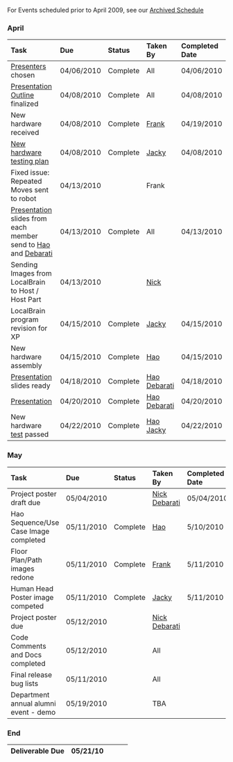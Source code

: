 For Events scheduled prior to April 2009, see our [Archived Schedule](ScheduleArchive.md)


### April ###
| **Task**                            | **Due**        | **Status**     | **Taken By**   | **Completed Date**   	|
|:------------------------------------|:---------------|:---------------|:---------------|:----------------------|
| [Presenters](Presentation2.md) chosen | 04/06/2010     | Complete 	     | All            | 04/06/2010            |
| [Presentation Outline](Presentation2.md) finalized | 04/08/2010     | Complete       | All            | 04/08/2010            |
| New hardware received               | 04/08/2010     | Complete       | [Frank](Frank.md)  | 04/19/2010            |
| [New hardware testing plan](NewHWTestingPlan.md) | 04/08/2010     | Complete       | [Jacky](Jacky.md)      | 04/08/2010            |
| Fixed issue: Repeated Moves sent to robot | 04/13/2010     |                | Frank          |                       |
| [Presentation](Presentation2.md) slides from each member send to [Hao](Hao.md) and [Debarati](Debarati.md) | 04/13/2010     | Complete       | All            | 04/13/2010            |
| Sending Images from LocalBrain to Host / Host Part | 04/13/2010     |                | [Nick](Nick.md)       |                       |
| LocalBrain program revision for XP  | 04/15/2010     |  Complete      | [Jacky](Jacky.md)  | 04/15/2010            |
| New hardware assembly               | 04/15/2010     |  Complete      | [Hao](Hao.md)      |  04/15/2010           |
| [Presentation](Presentation2.md) slides ready | 04/18/2010     | Complete       | [Hao](Hao.md) [Debarati](Debarati.md) | 04/18/2010            |
| [Presentation](Presentation2.md)    | 04/20/2010     |  Complete      | [Hao](Hao.md) [Debarati](Debarati.md) | 04/20/2010            |
| New hardware [test](NewHWTestingPlan.md) passed | 04/22/2010     | Complete       | [Hao](Hao.md) [Jacky](Jacky.md)   | 04/22/2010            |

### May ###
| **Task**                            | **Due**        | **Status**     | **Taken By** | **Completed Date** |
|:------------------------------------|:---------------|:---------------|:-------------|:-------------------|
| Project poster draft due            | 05/04/2010     |                | [Nick](Nick.md) [Debarati](Debarati.md) | 05/04/2010         |
| Hao Sequence/Use Case Image completed | 05/11/2010     | Complete       | [Hao](Hao.md) |5/10/2010           |
| Floor Plan/Path images redone       | 05/11/2010     | Complete       | [Frank](Frank.md) | 5/11/2010          |
| Human Head Poster image competed    | 05/11/2010     | Complete       | [Jacky](Jacky.md) | 5/11/2010          |
| Project poster due                  | 05/12/2010     |                | [Nick](Nick.md) [Debarati](Debarati.md) |                    |
| Code Comments and Docs completed    | 05/12/2010     |                | All          |                    |
| Final release bug lists             | 05/11/2010     |                | All          |                    |
| Department annual alumni event - demo | 05/19/2010     |                | TBA          |                    |

### End ###
| **Deliverable Due**     | 05/21/10     |         |     |   |
|:------------------------|:-------------|:--------|:----|:--|